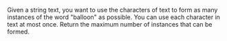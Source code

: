 Given a string text, you want to use the characters of text to form as many instances of the word "balloon" as possible. You can use each character in text at most once. Return the maximum number of instances that can be formed.
